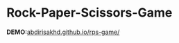 # Rock-Paper-Scissors-Game

**DEMO:**[abdirisakhd.github.io/rps-game/](https://abdirisakhd.github.io/rps-game/) 
